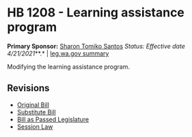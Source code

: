 # HB 1208 - Learning assistance program
**Primary Sponsor:** [Sharon Tomiko Santos](/person/leg/sharontomiko.santos.md)
*Status: Effective date 4/21/2021***.* | [leg.wa.gov summary](https://app.leg.wa.gov/billsummary?BillNumber=1208&Year=2021)

Modifying the learning assistance program.

## Revisions
* [Original Bill](1/)
* [Substitute Bill](S/)
* [Bill as Passed Legislature](S.PL/)
* [Session Law](S.SL/)